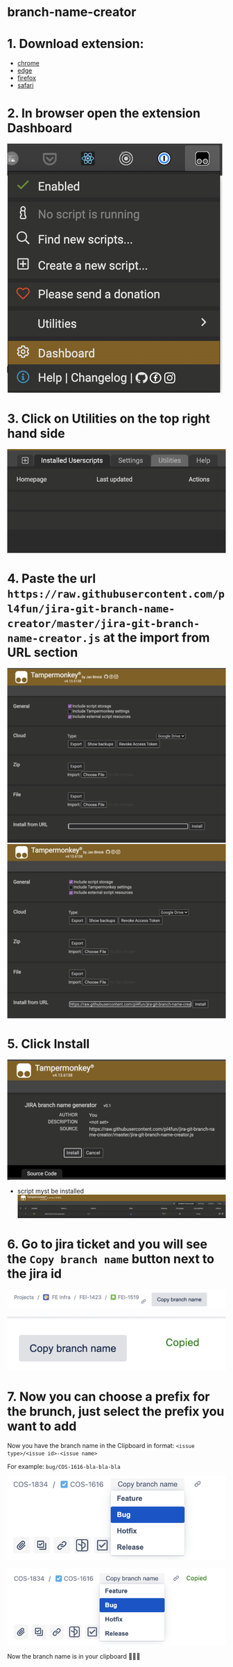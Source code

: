 # branch-name-creator

# 1. Download extension:
- [chrome](https://chrome.google.com/webstore/detail/tampermonkey/dhdgffkkebhmkfjojejmpbldmpobfkfo)
- [edge](https://microsoftedge.microsoft.com/addons/detail/tampermonkey/iikmkjmpaadaobahmlepeloendndfphd)
- [firefox](https://addons.mozilla.org/en-US/firefox/addon/tampermonkey/)
- [safari](https://apps.apple.com/app/apple-store/id1482490089)

# 2. In browser open the extension Dashboard

  ![Dashboard](./dashboard.png "Dashboard")

# 3. Click on Utilities on the top right hand side

  ![Utilities](./utilities.png "Utilities")

# 4. Paste the url `https://raw.githubusercontent.com/pl4fun/jira-git-branch-name-creator/master/jira-git-branch-name-creator.js` at the import from URL section

  ![Import from URL](./import.png "Import from URL")
  ![Import from URL](./import2.png "Import from URL")
  
# 5. Click Install

  ![Install](./install.png "Install")

  * script myst be installed ![Installed](./installed.png "Installed")

# 6. Go to jira ticket and you will see the `Copy branch name` button next to the jira id

  ![Create branch name](./copy.png "Copy branch name")

  ![Create branch name](./copied.png "Copied branch name")

# 7. Now you can choose a prefix for the brunch, just select the prefix you want to add

Now you have the branch name in the Clipboard in format: `<issue type>/<issue id>-<issue name>`

For example: `bug/COS-1616-bla-bla-bla`

![Prefix for branch name](./prefix.png "Select prefix")

![Prefix for branch name](./prefix2.png "Copied branch name with prefix")

Now the branch name is in your clipboard 🥳🎉🎆

